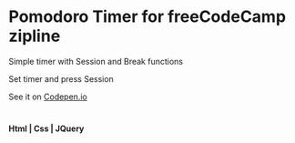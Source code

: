 # Pomodoro Timer for freeCodeCamp zipline

Simple timer with Session and Break functions

Set timer and press Session

See it on [Codepen.io](https://codepen.io/ArturasK/full/xrEJNy/)

#

#### Html | Css | JQuery